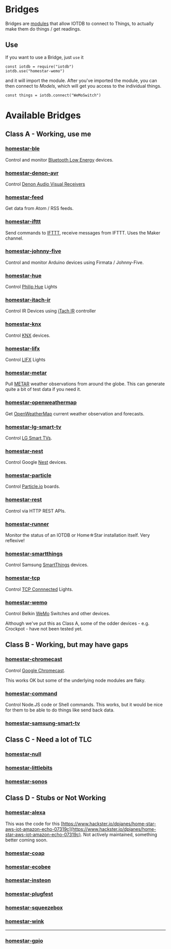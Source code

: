 # Bridges

Bridges are [modules](modules.md) that allow IOTDB to connect to Things, to actually
make them do things / get readings.

## Use

If you want to use a Bridge, just `use` it

    const iotdb = require("iotdb")
    iotdb.use("homestar-wemo")

and it will import the module. After you&apos;ve imported the module, you can then connect
to _Models_, which will get you access to the individual things. 

    const things = iotdb.connect("WeMoSwitch")

# Available Bridges
## Class A - Working, use me

### [homestar-ble](https://github.com/dpjanes/homestar-ble)

Control and monitor [Bluetooth Low Energy](https://en.wikipedia.org/wiki/Bluetooth_low_energy) devices.

### [homestar-denon-avr](https://github.com/dpjanes/homestar-denon-avr)

Control [Denon Audio Visual Receivers](https://usa.denon.com/us/product/hometheater/receivers)

### [homestar-feed](https://github.com/dpjanes/homestar-feed)

Get data from Atom / RSS feeds.

### [homestar-ifttt](https://github.com/dpjanes/homestar-ifttt)

Send commands to [IFTTT](https://ifttt.com/), receive messages from IFTTT. Uses the Maker channel.

### [homestar-johnny-five](https://github.com/dpjanes/homestar-johnny-five)

Control and monitor Arduino devices using Firmata / Johnny-Five.

### [homestar-hue](https://github.com/dpjanes/homestar-hue)

Control [Philip Hue](http://www2.meethue.com/en-ca/) Lights

### [homestar-itach-ir](https://github.com/dpjanes/homestar-itach-ir)

Control IR Devices using [iTach IR](http://www.globalcache.com/products/itach/wf2irspecs/) controller

### [homestar-knx](https://github.com/dpjanes/homestar-knx)

Control [KNX](https://en.wikipedia.org/wiki/KNX_(standard)) devices. 

### [homestar-lifx](https://github.com/dpjanes/homestar-lifx)

Control [LIFX](http://www.lifx.com/) Lights

### [homestar-metar](https://github.com/dpjanes/homestar-metar)

Pull [METAR](https://en.wikipedia.org/wiki/METAR) weather observations from around the globe.
This can generate quite a bit of test data if you need it.

### [homestar-openweathermap](https://github.com/dpjanes/homestar-openweathermap)

Get [OpenWeatherMap](http://openweathermap.org/) current weather observation and forecasts.

### [homestar-lg-smart-tv](https://github.com/dpjanes/homestar-lg-smart-tv)

Control [LG Smart TVs](http://www.lg.com/us/experience-tvs/smart-tv).

### [homestar-nest](https://github.com/dpjanes/homestar-nest)

Control Google [Nest](https://nest.com/ca/) devices.

### [homestar-particle](https://github.com/dpjanes/homestar-particle)

Control [Particle.io](https://www.particle.io/) boards.

### [homestar-rest](https://github.com/dpjanes/homestar-rest)

Control via HTTP REST APIs.

### [homestar-runner](https://github.com/dpjanes/homestar-runner)

Monitor the status of an IOTDB or Home☆Star installation itself.
Very reflexive!

### [homestar-smartthings](https://github.com/dpjanes/homestar-smartthings)

Control Samsung [SmartThings](https://www.smartthings.com/) devices. 

### [homestar-tcp](https://github.com/dpjanes/homestar-tcp)

Control [TCP Connnected](http://www.tcpi.com/) Lights.

### [homestar-wemo](https://github.com/dpjanes/homestar-wemo)

Control Belkin [WeMo](http://www.wemo.com/) Switches and other devices.

Although we&apos;ve put this as Class A, some of the odder devices - e.g. Crockpot -
have not been tested yet.

## Class B - Working, but may have gaps

### [homestar-chromecast](https://github.com/dpjanes/homestar-chromecast)

Control [Google Chromecast](https://www.google.com/intl/en_ca/chromecast/?utm_source=chromecast.com).

This works OK but some of the underlying node modules are flaky.

### [homestar-command](https://github.com/dpjanes/homestar-command)

Control Node.JS code or Shell commands.
This works, but it would be nice for them to be able to do things like
send back data.

### [homestar-samsung-smart-tv](https://github.com/dpjanes/homestar-samsung-smart-tv)

## Class C - Need a lot of TLC

### [homestar-null](https://github.com/dpjanes/homestar-null)
### [homestar-littlebits](https://github.com/dpjanes/homestar-littlebits)
### [homestar-sonos](https://github.com/dpjanes/homestar-sonos)

## Class D - Stubs or Not Working

### [homestar-alexa](https://github.com/dpjanes/homestar-alexa)

This was the code for this 
[https://www.hackster.io/dpjanes/home-star-aws-iot-amazon-echo-07319c](https://www.hackster.io/dpjanes/home-star-aws-iot-amazon-echo-07319c).
Not actively maintained, something better coming soon.

### [homestar-coap](https://github.com/dpjanes/homestar-coap)
### [homestar-ecobee](https://github.com/dpjanes/homestar-ecobee)
### [homestar-insteon](https://github.com/dpjanes/homestar-insteon)
### [homestar-plugfest](https://github.com/dpjanes/homestar-plugfest)
### [homestar-squeezebox](https://github.com/dpjanes/homestar-squeezebox)
### [homestar-wink](https://github.com/dpjanes/homestar-wink)

-------------

### [homestar-gpio](https://github.com/dpjanes/homestar-gpio)
